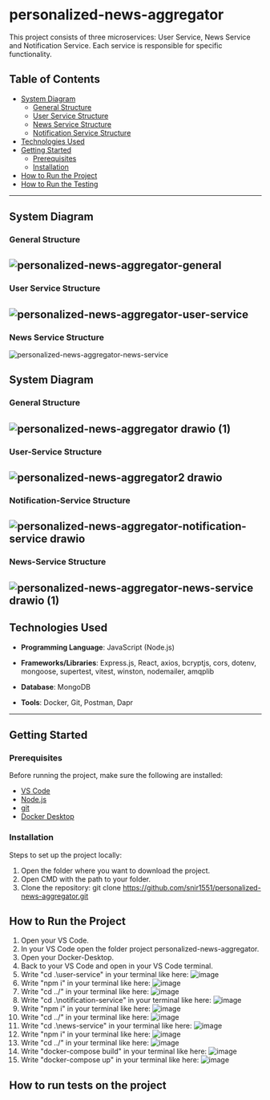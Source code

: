 # personalized-news-aggregator

This project consists of three microservices: User Service, News Service and Notification Service. Each service is responsible for specific functionality.


## Table of Contents
- [System Diagram]()
  - [General Structure](#general-structure)
  - [User Service Structure](#user-service-structure)
  - [News Service Structure](#news-service-structure)
  - [Notification Service Structure](#notification-service-structure)
- [Technologies Used](#technologies-used)  
- [Getting Started](#getting-started)  
  - [Prerequisites](#prerequisites)  
  - [Installation](#installation)  
- [How to Run the Project](#how-to-run-the-project)  
- [How to Run the Testing](#how-to-run-the-testing)

---

## System Diagram

### General Structure
![personalized-news-aggregator-general](https://github.com/user-attachments/assets/ce970a11-c079-4f64-b308-e61231ca8121)
---
### User Service Structure
![personalized-news-aggregator-user-service](https://github.com/user-attachments/assets/0293f94a-aee5-4bc8-976a-90fd8d4420b6)
---
### News Service Structure
![personalized-news-aggregator-news-service](https://github.com/user-attachments/assets/1523fe39-3ced-4577-a528-d25ddbc624c6)


## System Diagram

### General Structure
![personalized-news-aggregator drawio (1)](https://github.com/user-attachments/assets/c4f9c13d-3ff2-48f3-86d8-7f9b609b616b)
---
### User-Service Structure
![personalized-news-aggregator2 drawio](https://github.com/user-attachments/assets/5836261a-1b6f-463b-887a-dad353c29cab)
---
### Notification-Service Structure
![personalized-news-aggregator-notification-service drawio](https://github.com/user-attachments/assets/2adb2e9d-2acb-483c-80a9-0e5af2e306ab)
---
### News-Service Structure
![personalized-news-aggregator-news-service drawio (1)](https://github.com/user-attachments/assets/b96cff25-6db4-4345-8430-dc423de4b416)
---
## Technologies Used
- **Programming Language**: JavaScript (Node.js) 

- **Frameworks/Libraries**: Express.js, React, axios, bcryptjs, cors, dotenv, mongoose, supertest, vitest, winston, nodemailer, amqplib  
- **Database**: MongoDB
- **Tools**: Docker, Git, Postman, Dapr


---

## Getting Started

### Prerequisites

Before running the project, make sure the following are installed:

- [VS Code](https://code.visualstudio.com/)
- [Node.js](https://nodejs.org/)
- [git](https://git-scm.com/downloads)
- [Docker Desktop](https://www.docker.com/products/docker-desktop/)

### Installation

Steps to set up the project locally:

1. Open the folder where you want to download the project.
2. Open CMD with the path to your folder.
3. Clone the repository:
   git clone https://github.com/snir1551/personalized-news-aggregator.git


## How to Run the Project

1. Open your VS Code.
2. In your VS Code open the folder project personalized-news-aggregator.
3. Open your Docker-Desktop.
4. Back to your VS Code and open in your VS Code terminal.
5. Write "cd .\user-service\" in your terminal like here:
    ![image](https://github.com/user-attachments/assets/967b28cc-543f-4c4b-9a09-f0a56d04fcfb)
6. Write "npm i" in your terminal like here:
    ![image](https://github.com/user-attachments/assets/9da5c21e-370f-4171-b96d-79ad6454ffa7)
7. Write "cd ../" in your terminal like here:
    ![image](https://github.com/user-attachments/assets/3117b50f-70ab-42e4-bcd3-b7811ca96bac)
8. Write "cd .\notification-service\" in your terminal like here:
    ![image](https://github.com/user-attachments/assets/7b9a5ed4-5606-4704-a4b6-7bde110385e8)
9. Write "npm i" in your terminal like here:
    ![image](https://github.com/user-attachments/assets/67341e45-9f51-4444-8313-11d5651be3b7)
10. Write "cd ../" in your terminal like here:
    ![image](https://github.com/user-attachments/assets/67b41628-820a-4caa-8435-f35f3fca121d)
11. Write "cd .\news-service\" in your terminal like here:
    ![image](https://github.com/user-attachments/assets/7cde8917-70d6-4104-8520-a92ca79b654b)
12. Write "npm i" in your terminal like here:
    ![image](https://github.com/user-attachments/assets/be973066-be20-40f2-8dd5-64ec1642b03f)
13. Write "cd ../" in your terminal like here:
    ![image](https://github.com/user-attachments/assets/2c9620d2-05ad-438c-bb97-0333e023a470)
14. Write "docker-compose build" in your terminal like here:
    ![image](https://github.com/user-attachments/assets/e703da75-aeea-42bf-be0b-b5b465b9c595)
15. Write "docker-compose up" in your terminal like here:
    ![image](https://github.com/user-attachments/assets/af87e23e-d3a6-4a9c-b15a-f219b923ff55)


## How to run tests on the project


